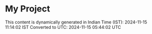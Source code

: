 # My Project

This content is dynamically generated in Indian Time (IST): 2024-11-15 11:14:02 IST
Converted to UTC: 2024-11-15 05:44:02 UTC
